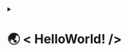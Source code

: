<details>
<summary> <h1>🌏 < HelloWorld! /></h1></summary>

---

### 🧑🏻‍💻 < AboutMe />
---
👋 Hi! I'm Jonevs - Jonathan Evan S.

🇮🇩 Based on Indonesia. 

🎓 Undergraduate Computer Science Student @Binus University.

💼 Web Developer Intern @Kalbe Farma.

🤓 Passionate in Full Stack Web Development.

<br>

---

### 📫 < ReachMe />
---

<a href="mailto:jonathan.sampurna@gmail.com">
  <img src="https://img.shields.io/badge/Gmail-D14836?style=for-the-badge&logo=gmail&logoColor=white">
</a>

<a href="https://www.linkedin.com/in/jonathanevansampurna/">
  <img src="https://img.shields.io/badge/LinkedIn-0077B5?style=for-the-badge&logo=linkedin&logoColor=white">
</a>

<a href="https://www.hackerrank.com/Jonevs">
  <img src="https://img.shields.io/badge/-Hackerrank-2EC866?style=for-the-badge&logo=HackerRank&logoColor=white">
</a>
<br><br/>

🌐 Personal Website: <b>(under development)</b>

<br>

---

### ✏️ < MainTools />
---
#### Languages
<img src="https://img.shields.io/badge/JavaScript-323330?style=for-the-badge&logo=javascript&logoColor=F7DF1E">
<img src="https://img.shields.io/badge/TypeScript-007ACC?style=for-the-badge&logo=typescript&logoColor=white">

#### Frameworks & Libraries
<img src="https://img.shields.io/badge/React-20232A?style=for-the-badge&logo=react&logoColor=61DAFB">
<img src="https://img.shields.io/badge/next.js-000000?style=for-the-badge&logo=nextdotjs&logoColor=white">
<img src="https://img.shields.io/badge/Node.js-339933?style=for-the-badge&logo=nodedotjs&logoColor=white">
<img src="https://img.shields.io/badge/Tailwind_CSS-38B2AC?style=for-the-badge&logo=tailwind-css&logoColor=white">

#### Databases
<img src="https://img.shields.io/badge/MongoDB-4EA94B?style=for-the-badge&logo=mongodb&logoColor=white">

<br><br/>

---

### 📈 < GithubStats />
---
![GitHub stats](https://github-readme-stats.vercel.app/api/?username=Jonevs&show_icons=true&layout=compact&theme=vue) 

![Top Langs](https://github-readme-stats.vercel.app/api/top-langs/?username=Jonevs&layout=compact&theme=vue)

![Profile Summary](https://github-profile-summary-cards.vercel.app/api/cards/profile-details?username=Jonevs&theme=vue)

</details>



